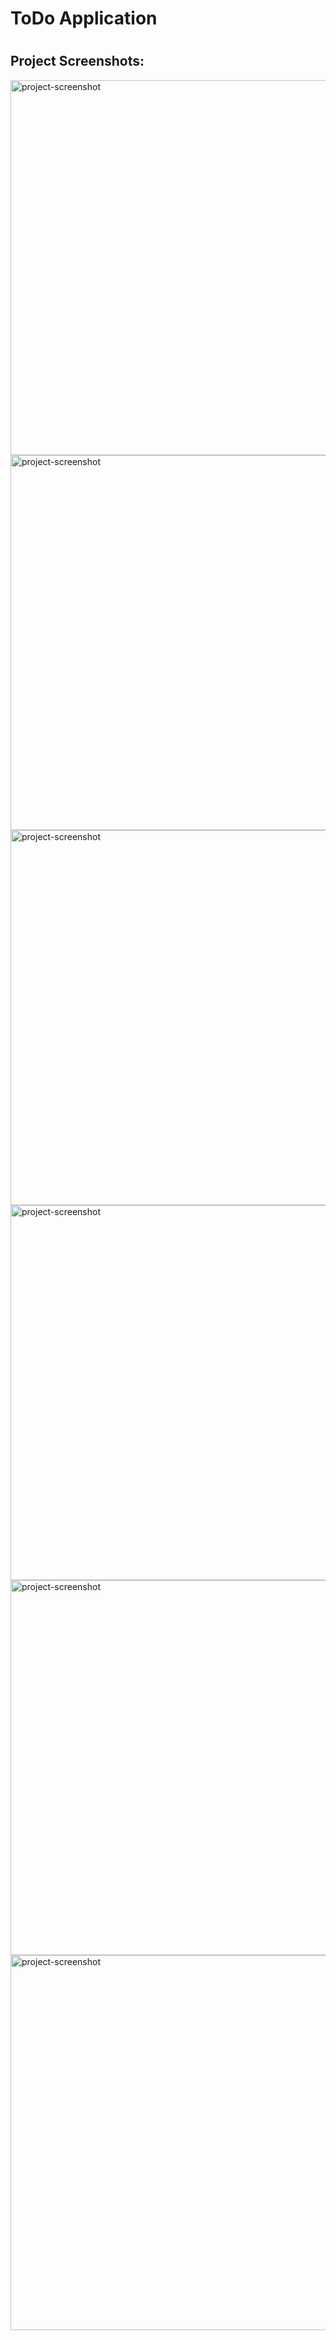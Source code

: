 # ToDo Application 
# <h2>Project Screenshots:</h2>
<img src="https://ik.imagekit.io/SachitTarway17/Project/Screenshot__279_.png?updatedAt=1687770681534" alt="project-screenshot" width="1000" height="600/">
<img src="https://ik.imagekit.io/SachitTarway17/Project/Screenshot__280_.png?updatedAt=1687770682015" alt="project-screenshot" width="1000" height="600/">
<img src="https://ik.imagekit.io/SachitTarway17/Project/Screenshot__281_.png?updatedAt=1687770682061" alt="project-screenshot" width="1000" height="600/">
<img src="https://ik.imagekit.io/SachitTarway17/Project/Screenshot__285_.png?updatedAt=1687770682097" alt="project-screenshot" width="1000" height="600/">
<img src="https://ik.imagekit.io/SachitTarway17/Project/Screenshot__283_.png?updatedAt=1687770682118" alt="project-screenshot" width="1000" height="600/">
<img src="https://ik.imagekit.io/SachitTarway17/Project/Screenshot__282_.png?updatedAt=1687770682121" alt="project-screenshot" width="1000" height="600/">







